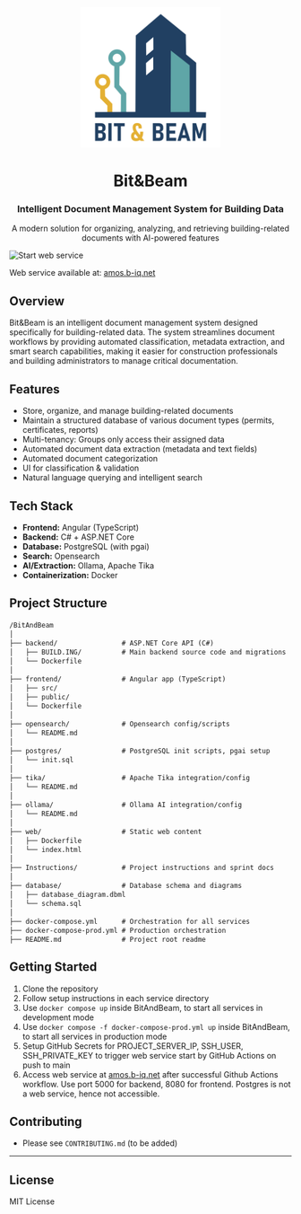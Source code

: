 <div align="center">
  <img src="team-logo.png" alt="Bit&Beam Logo" width="250">

  # Bit&Beam
  ### Intelligent Document Management System for Building Data

  <p align="center">
    A modern solution for organizing, analyzing, and retrieving building-related documents with AI-powered features
  </p>
</div>

![Start web service](https://github.com/amosproj/amos2025ss02-building-documentation-management-system/actions/workflows/docker-ci.yml/badge.svg?branch=main&nocache=1)

Web service available at: [amos.b-iq.net](http://amos.b-iq.net/)

## Overview

Bit&Beam is an intelligent document management system designed specifically for building-related data. The system streamlines document workflows by providing automated classification, metadata extraction, and smart search capabilities, making it easier for construction professionals and building administrators to manage critical documentation.

## Features
- Store, organize, and manage building-related documents
- Maintain a structured database of various document types (permits, certificates, reports)
- Multi-tenancy: Groups only access their assigned data
- Automated document data extraction (metadata and text fields)
- Automated document categorization
- UI for classification & validation 
- Natural language querying and intelligent search

## Tech Stack
- **Frontend:** Angular (TypeScript)
- **Backend:** C# + ASP.NET Core
- **Database:** PostgreSQL (with pgai)
- **Search:** Opensearch
- **AI/Extraction:** Ollama, Apache Tika
- **Containerization:** Docker

## Project Structure
```
/BitAndBeam
│
├── backend/                # ASP.NET Core API (C#)
│   ├── BUILD.ING/          # Main backend source code and migrations
│   └── Dockerfile
│
├── frontend/               # Angular app (TypeScript)
│   ├── src/
│   ├── public/
│   └── Dockerfile
│
├── opensearch/             # Opensearch config/scripts
│   └── README.md
│
├── postgres/               # PostgreSQL init scripts, pgai setup
│   └── init.sql
│
├── tika/                   # Apache Tika integration/config
│   └── README.md
│
├── ollama/                 # Ollama AI integration/config
│   └── README.md
│
├── web/                    # Static web content
│   ├── Dockerfile
│   └── index.html
│
├── Instructions/           # Project instructions and sprint docs
│
├── database/               # Database schema and diagrams
│   ├── database_diagram.dbml
│   └── schema.sql
│
├── docker-compose.yml      # Orchestration for all services
├── docker-compose-prod.yml # Production orchestration
├── README.md               # Project root readme
```


## Getting Started
1. Clone the repository
2. Follow setup instructions in each service directory
3. Use `docker compose up` inside BitAndBeam, to start all services in development mode
4. Use `docker compose -f docker-compose-prod.yml up` inside BitAndBeam, to start all services in production mode
5. Setup GitHub Secrets for PROJECT_SERVER_IP, SSH_USER, SSH_PRIVATE_KEY to trigger web service start by GitHub Actions on push to main
6. Access web service at [amos.b-iq.net](http://amos.b-iq.net/) after successful Github Actions workflow. Use port 5000 for backend, 8080 for frontend. Postgres is not a web service, hence not accessible.

## Contributing
- Please see `CONTRIBUTING.md` (to be added)

---

## License
MIT License
